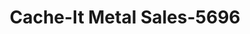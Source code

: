 ---
f_zip-code: 99645
f_state-code: AK
title: Cache-It Metal Sales-5696
f_phone: 907-745-7036
f_city-only: Palmer
f_address: Palmer Palmer
f_location-unique-id: '5696'
slug: cache-it-metal-sales-5696
updated-on: '2024-05-30T13:46:58.046Z'
created-on: '2024-05-30T13:36:59.803Z'
published-on: '2024-05-30T13:54:32.469Z'
f_city-state: cms/city/palmer-ak.md
f_company: cms/company/cache-it-metal-sales.md
f_state: cms/state/alaska.md
layout: '[payday-loan].html'
tags: payday-loan
---
